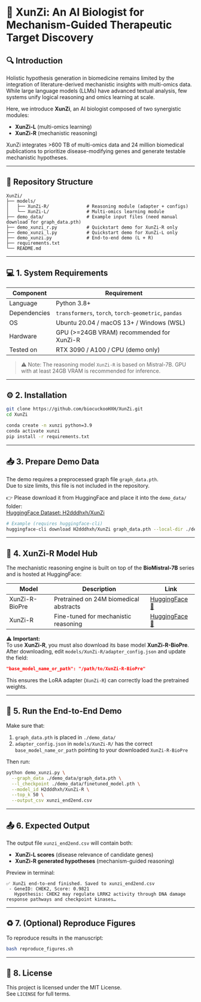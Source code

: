 # 🧠 XunZi: An AI Biologist for Mechanism-Guided Therapeutic Target Discovery

## 🔍 Introduction

Holistic hypothesis generation in biomedicine remains limited by the integration of literature-derived mechanistic insights with multi-omics data. While large language models (LLMs) have advanced textual analysis, few systems unify logical reasoning and omics learning at scale.

Here, we introduce **XunZi**, an AI biologist composed of two synergistic modules:
- **XunZi-L** (multi-omics learning)
- **XunZi-R** (mechanistic reasoning)

XunZi integrates >600 TB of multi-omics data and 24 million biomedical publications to prioritize disease-modifying genes and generate testable mechanistic hypotheses.

---

## 🧩 Repository Structure

```
XunZi/
├── models/
│   ├── XunZi-R/              # Reasoning module (adapter + configs)
│   └── XunZi-L/              # Multi-omics learning module
├── demo_data/                # Example input files (need manual download for graph_data.pth)
├── demo_xunzi_r.py           # Quickstart demo for XunZi-R only
├── demo_xunzi_l.py           # Quickstart demo for XunZi-L only
├── demo_xunzi.py             # End-to-end demo (L + R)
├── requirements.txt
└── README.md
```

---

## 💻 1. System Requirements

| Component     | Requirement                              |
|---------------|-------------------------------------------|
| Language      | Python 3.8+                               |
| Dependencies  | `transformers`, `torch`, `torch-geometric`, `pandas` |
| OS            | Ubuntu 20.04 / macOS 13+ / Windows (WSL)  |
| Hardware      | GPU (>=24GB VRAM) recommended for XunZi-R |
| Tested on     | RTX 3090 / A100 / CPU (demo only)         |

> ⚠️ Note: The reasoning model `XunZi-R` is based on Mistral-7B. GPU with at least 24GB VRAM is recommended for inference.

---

## ⚙️ 2. Installation

```bash
git clone https://github.com/biocuckooHXH/XunZi.git
cd XunZi

conda create -n xunzi python=3.9
conda activate xunzi
pip install -r requirements.txt
```

---

## 📥 3. Prepare Demo Data

The demo requires a preprocessed graph file `graph_data.pth`.  
Due to size limits, this file is not included in the repository.  

👉 Please download it from HuggingFace and place it into the `demo_data/` folder:  
[HuggingFace Dataset: H2dddhxh/XunZi](https://huggingface.co/datasets/H2dddhxh/XunZi/tree/main)

```bash
# Example (requires huggingface-cli)
huggingface-cli download H2dddhxh/XunZi graph_data.pth --local-dir ./demo_data
```

---

## 🧠 4. XunZi-R Model Hub

The mechanistic reasoning engine is built on top of the **BioMistral-7B** series and is hosted at HuggingFace:

| Model          | Description                               | Link |
|----------------|-------------------------------------------|------|
| XunZi-R-BioPre | Pretrained on 24M biomedical abstracts    | [HuggingFace 🔗](https://huggingface.co/H2dddhxh/XunZi-R-BioPre) |
| XunZi-R        | Fine-tuned for mechanistic reasoning      | [HuggingFace 🔗](https://huggingface.co/H2dddhxh/XunZi-R) |

⚠️ **Important:**  
To use **XunZi-R**, you must also download its base model **XunZi-R-BioPre**.  
After downloading, edit `models/XunZi-R/adapter_config.json` and update the field:

```json
"base_model_name_or_path": "/path/to/XunZi-R-BioPre"
```

This ensures the LoRA adapter (`XunZi-R`) can correctly load the pretrained weights.

---

## 🚀 5. Run the End-to-End Demo

Make sure that:
1. `graph_data.pth` is placed in `./demo_data/`
2. `adapter_config.json` in `models/XunZi-R/` has the correct `base_model_name_or_path` pointing to your downloaded `XunZi-R-BioPre`

Then run:

```bash
python demo_xunzi.py \
  --graph_data ./demo_data/graph_data.pth \
  --l_checkpoint ./demo_data/finetuned_model.pth \
  --model_id H2dddhxh/XunZi-R \
  --top_k 50 \
  --output_csv xunzi_end2end.csv
```

---

## 📤 6. Expected Output

The output file `xunzi_end2end.csv` will contain both:
- **XunZi-L scores** (disease relevance of candidate genes)
- **XunZi-R generated hypotheses** (mechanism-guided reasoning)

Preview in terminal:

```text
✅ XunZi end-to-end finished. Saved to xunzi_end2end.csv
 - GeneID: CHEK2, Score: 0.9821
   Hypothesis: CHEK2 may regulate LRRK2 activity through DNA damage response pathways and checkpoint kinases…
```

---

## ♻️ 7. (Optional) Reproduce Figures

To reproduce results in the manuscript:

```bash
bash reproduce_figures.sh
```

---

## 🔐 8. License

This project is licensed under the MIT License.  
See `LICENSE` for full terms.
